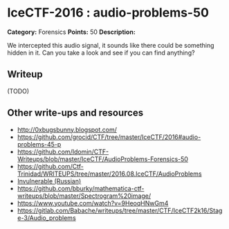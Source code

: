 # IceCTF-2016 : audio-problems-50

**Category:** Forensics
**Points:** 50
**Description:**

We intercepted this audio signal, it sounds like there could be something hidden in it. Can you take a look and see if you can find anything?

## Writeup

(TODO)

## Other write-ups and resources

* http://0xbugsbunny.blogspot.com/
* https://github.com/grocid/CTF/tree/master/IceCTF/2016#audio-problems-45-p
* https://github.com/Idomin/CTF-Writeups/blob/master/IceCTF/AudioProblems-Forensics-50
* https://github.com/Ctf-Trinidad/WRITEUPS/tree/master/2016.08.IceCTF/AudioProblems
* [Invulnerable (Russian)](http://countersite.org/articles/steganography/110-audio-problems.html)
* https://github.com/bburky/mathematica-ctf-writeups/blob/master/Spectrogram%20image/
* https://www.youtube.com/watch?v=9HeoqHNwGm4
* https://gitlab.com/Babache/writeups/tree/master/CTF/IceCTF2k16/Stage-3/Audio_problems
